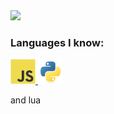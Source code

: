 <img src="https://github-readme-stats.vercel.app/api?username=lmmake&&show_icons=true&title_color=ffffff&icon_color=bb2acf&text_color=daf7dc&bg_color=151515">
<p align="left">
</p>

<h3 align="left">Languages I know:</h3>
<p align="left"> <a href="https://developer.mozilla.org/en-US/docs/Web/JavaScript" target="_blank" rel="noreferrer"> <img src="https://raw.githubusercontent.com/devicons/devicon/master/icons/javascript/javascript-original.svg" alt="javascript" width="40" height="40"/> </a> <a href="https://www.python.org" target="_blank" rel="noreferrer"> <img src="https://raw.githubusercontent.com/devicons/devicon/master/icons/python/python-original.svg" alt="python" width="40" height="40"/> </a> </p> and lua
